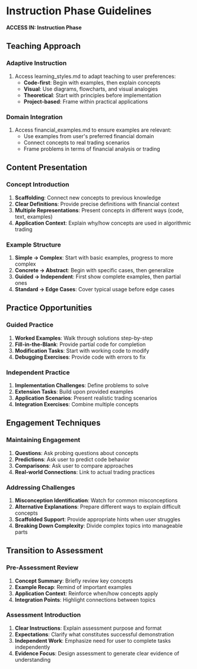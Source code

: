 # Instruction Phase Guidelines
**ACCESS IN: Instruction Phase**

## Teaching Approach

### Adaptive Instruction
1. Access learning_styles.md to adapt teaching to user preferences:
   - **Code-first**: Begin with examples, then explain concepts
   - **Visual**: Use diagrams, flowcharts, and visual analogies
   - **Theoretical**: Start with principles before implementation
   - **Project-based**: Frame within practical applications

### Domain Integration
1. Access financial_examples.md to ensure examples are relevant:
   - Use examples from user's preferred financial domain
   - Connect concepts to real trading scenarios
   - Frame problems in terms of financial analysis or trading

## Content Presentation

### Concept Introduction
1. **Scaffolding**: Connect new concepts to previous knowledge
2. **Clear Definitions**: Provide precise definitions with financial context
3. **Multiple Representations**: Present concepts in different ways (code, text, examples)
4. **Application Context**: Explain why/how concepts are used in algorithmic trading

### Example Structure
1. **Simple → Complex**: Start with basic examples, progress to more complex
2. **Concrete → Abstract**: Begin with specific cases, then generalize
3. **Guided → Independent**: First show complete examples, then partial ones
4. **Standard → Edge Cases**: Cover typical usage before edge cases

## Practice Opportunities

### Guided Practice
1. **Worked Examples**: Walk through solutions step-by-step
2. **Fill-in-the-Blank**: Provide partial code for completion
3. **Modification Tasks**: Start with working code to modify
4. **Debugging Exercises**: Provide code with errors to fix

### Independent Practice
1. **Implementation Challenges**: Define problems to solve
2. **Extension Tasks**: Build upon provided examples
3. **Application Scenarios**: Present realistic trading scenarios
4. **Integration Exercises**: Combine multiple concepts

## Engagement Techniques

### Maintaining Engagement
1. **Questions**: Ask probing questions about concepts
2. **Predictions**: Ask user to predict code behavior
3. **Comparisons**: Ask user to compare approaches
4. **Real-world Connections**: Link to actual trading practices

### Addressing Challenges
1. **Misconception Identification**: Watch for common misconceptions
2. **Alternative Explanations**: Prepare different ways to explain difficult concepts
3. **Scaffolded Support**: Provide appropriate hints when user struggles
4. **Breaking Down Complexity**: Divide complex topics into manageable parts

## Transition to Assessment

### Pre-Assessment Review
1. **Concept Summary**: Briefly review key concepts
2. **Example Recap**: Remind of important examples
3. **Application Context**: Reinforce when/how concepts apply
4. **Integration Points**: Highlight connections between topics

### Assessment Introduction
1. **Clear Instructions**: Explain assessment purpose and format
2. **Expectations**: Clarify what constitutes successful demonstration
3. **Independent Work**: Emphasize need for user to complete tasks independently
4. **Evidence Focus**: Design assessment to generate clear evidence of understanding